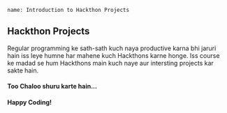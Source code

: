 ```ngMeta
name: Introduction to Hackthon Projects
```

## Hackthon Projects
Regular programming ke sath-sath kuch naya productive karna bhi jaruri hain iss leye humne har mahene kuch Hackthons karne honge.
Iss course ke madad se hum Hackthons main kuch naye aur intersting projects kar sakte hain.

#### Too Chaloo shuru karte hain...
#### Happy Coding!
